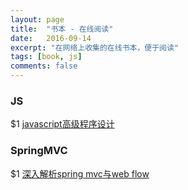 ```yaml
---
layout: page
title:  "书本 - 在线阅读"
date:   2016-09-14
excerpt: "在网络上收集的在线书本，便于阅读"
tags: [book, js]
comments: false
---
```


### JS

$1 <a href="http://www.chinastor.org/upload/2014-12/14122310427265.pdf">javascript高级程序设计</a>

### SpringMVC

$1 <a href="http://download.csdn.net/source/preview/6430243/734162931f69b8df30a34e26f4e06b1b">深入解析spring mvc与web flow</a>
